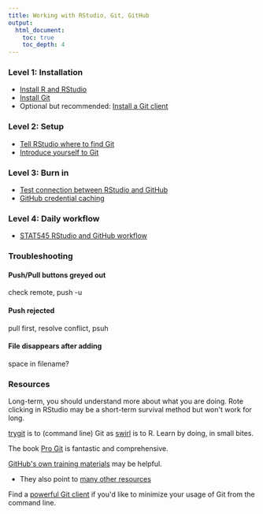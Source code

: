 ```yaml
---
title: Working with RStudio, Git, GitHub
output:
  html_document:
    toc: true
    toc_depth: 4
---
```


### Level 1: Installation

  * [Install R and RStudio](block000_r-rstudio-install.html)
  * [Install Git](git01_git-install.html)
  * Optional but recommended: [Install a Git client](git02_git-clients.html)

### Level 2: Setup

  * [Tell RStudio where to find Git](git03_rstudio-meet-git.html)
  * [Introduce yourself to Git](git04_introduce-self-to-git.html)

### Level 3: Burn in

  * [Test connection between RStudio and GitHub](git05_first-use-git-rstudio.html)
  * [GitHub credential caching](git06_credential-caching.html)

### Level 4: Daily workflow

  * [STAT545 RStudio and GitHub workflow](block008_git-usage.md)

### Troubleshooting

#### Push/Pull buttons greyed out

check remote, push -u

#### Push rejected

pull first, resolve conflict, psuh

#### File disappears after adding

space in filename?

### Resources

Long-term, you should understand more about what you are doing. Rote clicking in RStudio may be a short-term survival method but won't work for long.

[trygit](https://try.github.io/levels/1/challenges/1) is to (command line) Git as [swirl](http://swirlstats.com) is to R. Learn by doing, in small bites.

The book [Pro Git](http://git-scm.com/book) is fantastic and comprehensive.

[GitHub's own training materials](http://training.github.com/kit/) may be helpful.

  * They also point to [many other resources](https://help.github.com/articles/what-are-other-good-resources-for-learning-git-and-github)

Find a [powerful Git client](git02_git-clients.html) if you'd like to minimize your usage of Git from the command line.